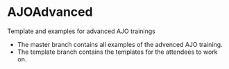 AJOAdvanced
===========

Template and examples for advanced AJO trainings

- The master branch contains all examples of the advenced AJO training.
- The template branch contains the templates for the attendees to work on.
